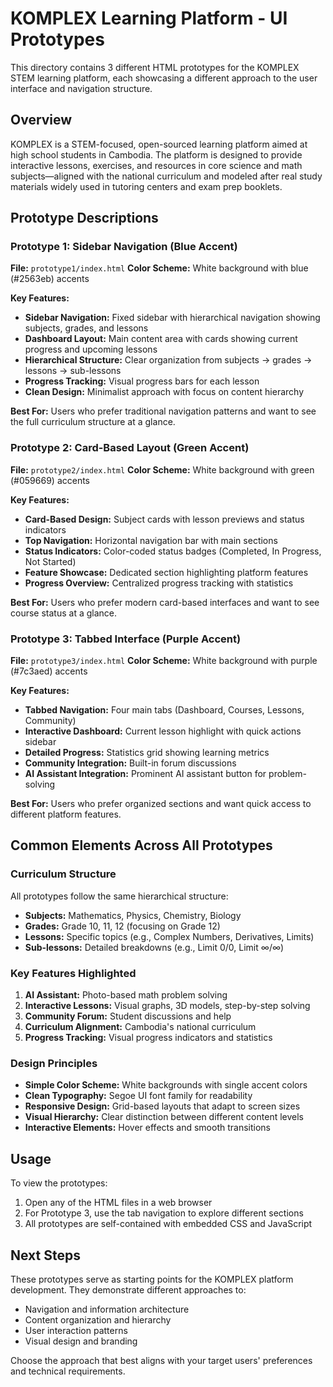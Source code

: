 # KOMPLEX Learning Platform - UI Prototypes

This directory contains 3 different HTML prototypes for the KOMPLEX STEM learning platform, each showcasing a different approach to the user interface and navigation structure.

## Overview

KOMPLEX is a STEM-focused, open-sourced learning platform aimed at high school students in Cambodia. The platform is designed to provide interactive lessons, exercises, and resources in core science and math subjects—aligned with the national curriculum and modeled after real study materials widely used in tutoring centers and exam prep booklets.

## Prototype Descriptions

### Prototype 1: Sidebar Navigation (Blue Accent)

**File:** `prototype1/index.html`
**Color Scheme:** White background with blue (#2563eb) accents

**Key Features:**

- **Sidebar Navigation:** Fixed sidebar with hierarchical navigation showing subjects, grades, and lessons
- **Dashboard Layout:** Main content area with cards showing current progress and upcoming lessons
- **Hierarchical Structure:** Clear organization from subjects → grades → lessons → sub-lessons
- **Progress Tracking:** Visual progress bars for each lesson
- **Clean Design:** Minimalist approach with focus on content hierarchy

**Best For:** Users who prefer traditional navigation patterns and want to see the full curriculum structure at a glance.

### Prototype 2: Card-Based Layout (Green Accent)

**File:** `prototype2/index.html`
**Color Scheme:** White background with green (#059669) accents

**Key Features:**

- **Card-Based Design:** Subject cards with lesson previews and status indicators
- **Top Navigation:** Horizontal navigation bar with main sections
- **Status Indicators:** Color-coded status badges (Completed, In Progress, Not Started)
- **Feature Showcase:** Dedicated section highlighting platform features
- **Progress Overview:** Centralized progress tracking with statistics

**Best For:** Users who prefer modern card-based interfaces and want to see course status at a glance.

### Prototype 3: Tabbed Interface (Purple Accent)

**File:** `prototype3/index.html`
**Color Scheme:** White background with purple (#7c3aed) accents

**Key Features:**

- **Tabbed Navigation:** Four main tabs (Dashboard, Courses, Lessons, Community)
- **Interactive Dashboard:** Current lesson highlight with quick actions sidebar
- **Detailed Progress:** Statistics grid showing learning metrics
- **Community Integration:** Built-in forum discussions
- **AI Assistant Integration:** Prominent AI assistant button for problem-solving

**Best For:** Users who prefer organized sections and want quick access to different platform features.

## Common Elements Across All Prototypes

### Curriculum Structure

All prototypes follow the same hierarchical structure:

- **Subjects:** Mathematics, Physics, Chemistry, Biology
- **Grades:** Grade 10, 11, 12 (focusing on Grade 12)
- **Lessons:** Specific topics (e.g., Complex Numbers, Derivatives, Limits)
- **Sub-lessons:** Detailed breakdowns (e.g., Limit 0/0, Limit ∞/∞)

### Key Features Highlighted

1. **AI Assistant:** Photo-based math problem solving
2. **Interactive Lessons:** Visual graphs, 3D models, step-by-step solving
3. **Community Forum:** Student discussions and help
4. **Curriculum Alignment:** Cambodia's national curriculum
5. **Progress Tracking:** Visual progress indicators and statistics

### Design Principles

- **Simple Color Scheme:** White backgrounds with single accent colors
- **Clean Typography:** Segoe UI font family for readability
- **Responsive Design:** Grid-based layouts that adapt to screen sizes
- **Visual Hierarchy:** Clear distinction between different content levels
- **Interactive Elements:** Hover effects and smooth transitions

## Usage

To view the prototypes:

1. Open any of the HTML files in a web browser
2. For Prototype 3, use the tab navigation to explore different sections
3. All prototypes are self-contained with embedded CSS and JavaScript

## Next Steps

These prototypes serve as starting points for the KOMPLEX platform development. They demonstrate different approaches to:

- Navigation and information architecture
- Content organization and hierarchy
- User interaction patterns
- Visual design and branding

Choose the approach that best aligns with your target users' preferences and technical requirements.
